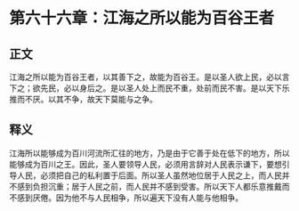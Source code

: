 # 第六十六章：江海之所以能为百谷王者

## 正文
江海之所以能为百谷王者，以其善下之，故能为百谷王。是以圣人欲上民，必以言下之；欲先民，必以身后之。是以圣人处上而民不重，处前而民不害。是以天下乐推而不厌。以其不争，故天下莫能与之争。

## 释义
江海所以能够成为百川河流所汇往的地方，乃是由于它善于处在低下的地方，所以能够成为百川之王。因此，圣人要领导人民，必须用言辞对人民表示谦下，要想引导人民，必须把自己的私利置于后面。所以圣人虽然地位居于人民之上，而人民并不感到负担沉重；居于人民之前，而人民并不感到受害。所以天下人都乐意推戴而不感到厌倦。因为他不与人民相争，所以遍天下没有人能与他相争。